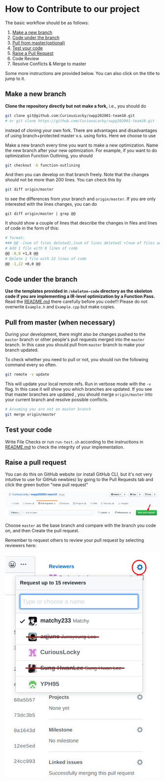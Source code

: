 # How to Contribute to our project

The basic workflow should be as follows:

1. [Make a new branch](#make-a-new-branch)
2. [Code under the branch](#code-under-the-branch)
3. [Pull from master(optional)](#pull-from-master-when-necessary)
4. [Test your code](#test-your-code)
5. [Raise a Pull Request](#raise-a-pull-request)
6. Code Review
7. Resolve Conflicts & Merge to master

Some more instructions are provided below. You can also click on the title to jump to it.

## Make a new branch

**Clone the repository directly but not make a fork,** i.e., you should do 

```zsh
git clone git@github.com:CuriousLocky/swpp202001-team10.git
# or git clone https://github.com/CuriousLocky/swpp202001-team10.git
```
instead of cloning your own fork. There are advantages and disadvantages of using branch+protected master v.s. using forks. Here we choose to use 

Make a new branch every time you want to make a new optimization. Name the new branch after your new optimization. For example, if you want to do optimization Function Outlining, you should

```zsh
git checkout -b function-outlining
```

And then you can develop on that branch freely. Note that the changes should not be more than 200 lines. You can check this by 
```zsh
git diff origin/master
```
to see the differences from your branch and `origin/master`. If you are only interested with the lines changes, you can do 
```
git diff origin/master | grep @@
```
It should show a couple of lines that describe the changes in files and lines of code in the form of this:

```zsh
# format:
### @@ -[num of files deleted],[num of lines deleted] +[num of files added], [num of lines added] 
# Add 1 file with 8 lines of code
@@ -0,0 +1,8 @@
# Delete 1 file with 22 lines of code
@@ -1,22 +0,0 @@
```
## Code under the branch

**Use the templates provided in `/skeleton-code` directory as the skeleton code if you are implementing a IR-level optimization by a Function Pass.** Read the [README.md](/skeleton-code/README.md) there carefully before you code!!! Please do not overwrite `Example.h` and `Example.cpp` but make copies.

## Pull from master (when necessary)

During your development, there might also be changes pushed to the `master` branch or other people's pull requests merged into the `master` branch. In this case you should pull from `master` branch to make your branch updated.

To check whether you need to pull or not, you should run the following command every so often.
```zsh
git remote -v update
```
This will update your local remote refs. Run in verbose mode with the `-v` flag. In this case it will show you which branches are updated. If you see that master branches are updated , you should merge `origin/master` into your current branch and resolve possible conflicts.

```zsh
# Assuming you are not on master branch
git merge origin/master
```

## Test your code

Write File Checks or run `run-test.sh` according to the instructions in [README.md](/README.md#run-tests-provided-by-ta) to check the integrity of your implementation.

## Raise a pull request

You can do this on GitHub website (or install GitHub CLI, but it's not very intuitive to use for GitHub newbies) by going to the Pull Requests tab and click the green button "new pull request"

![how-to-pull-request](img/2020-05-26-19-08-14.png)

Choose `master` as the base branch and compare with the branch you code on, and then Create the pull request.

Remember to request others to review your pull request by selecting reviewers here:

![request-reviewers](img/2020-05-26-19-23-05.png)